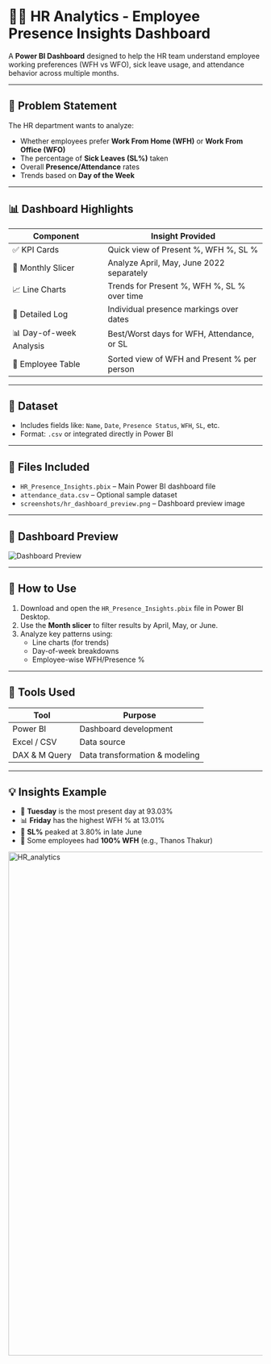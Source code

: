 # 👩‍💼 HR Analytics - Employee Presence Insights Dashboard

A **Power BI Dashboard** designed to help the HR team understand employee working preferences (WFH vs WFO), sick leave usage, and attendance behavior across multiple months.

---

## 📌 Problem Statement

The HR department wants to analyze:
- Whether employees prefer **Work From Home (WFH)** or **Work From Office (WFO)**
- The percentage of **Sick Leaves (SL%)** taken
- Overall **Presence/Attendance** rates
- Trends based on **Day of the Week**

---

## 📊 Dashboard Highlights

| Component                      | Insight Provided                                    |
|-------------------------------|-----------------------------------------------------|
| ✅ KPI Cards                  | Quick view of Present %, WFH %, SL %               |
| 📆 Monthly Slicer             | Analyze April, May, June 2022 separately            |
| 📈 Line Charts                | Trends for Present %, WFH %, SL % over time         |
| 🧾 Detailed Log               | Individual presence markings over dates             |
| 📊 Day-of-week Analysis       | Best/Worst days for WFH, Attendance, or SL          |
| 👤 Employee Table             | Sorted view of WFH and Present % per person         |

---

## 📁 Dataset

- Includes fields like: `Name`, `Date`, `Presence Status`, `WFH`, `SL`, etc.
- Format: `.csv` or integrated directly in Power BI

---

## 📎 Files Included

- `HR_Presence_Insights.pbix` – Main Power BI dashboard file
- `attendance_data.csv` – Optional sample dataset
- `screenshots/hr_dashboard_preview.png` – Dashboard preview image

---

## 📸 Dashboard Preview

![Dashboard Preview](screenshots/hr_dashboard_preview.png)

---

## 🚀 How to Use

1. Download and open the `HR_Presence_Insights.pbix` file in Power BI Desktop.
2. Use the **Month slicer** to filter results by April, May, or June.
3. Analyze key patterns using:
   - Line charts (for trends)
   - Day-of-week breakdowns
   - Employee-wise WFH/Presence %

---

## 🔧 Tools Used

| Tool         | Purpose                        |
|--------------|-------------------------------|
| Power BI     | Dashboard development          |
| Excel / CSV  | Data source                    |
| DAX & M Query| Data transformation & modeling |

---

## 💡 Insights Example

- 📅 **Tuesday** is the most present day at 93.03%
- 📊 **Friday** has the highest WFH % at 13.01%
- 🤒 **SL%** peaked at 3.80% in late June
- 👤 Some employees had **100% WFH** (e.g., Thanos Thakur)

<img width="1000" height="1000" alt="HR_analytics" src="https://github.com/user-attachments/assets/c7d1f829-9869-4135-86f3-7e719bdec238" />


